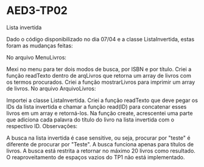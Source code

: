 # AED3-TP02
Lista invertida

Dado o código disponibilizado no dia 07/04 e a classe ListaInvertida, estas foram as mudanças feitas:

No arquivo MenuLivros:

Mexi no menu para ter dois modos de busca, por ISBN e por título.
Criei a função readTexto dentro de arqLivros que retorna um array de livros com os termos procurados.
Criei a função mostrarLivros para imprimir um array de livros.
No arquivo ArquivoLivros:

Importei a classe ListaInvertida.
Criei a função readTexto que deve pegar os IDs da lista invertida e chamar a função read(ID) para concatenar esses livros em um array e retorná-los.
Na função create, acrescentei uma parte que adiciona cada palavra do título do livro na lista invertida com o respectivo ID.
Observações:

A busca na lista invertida é case sensitive, ou seja, procurar por "teste" é diferente de procurar por "Teste".
A busca funciona apenas para títulos de livros.
A busca está restrita a retornar no máximo 20 livros como resultado.
O reaproveitamento de espaços vazios do TP1 não está implementado.
